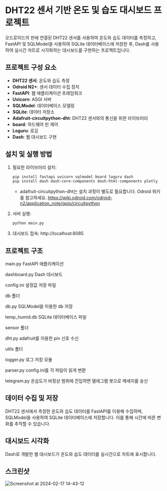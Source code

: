 # DHT22 센서 기반 온도 및 습도 대시보드 프로젝트

오드로이드의 핀에 연결된 DHT22 센서를 사용하여 온도와 습도 데이터를 측정하고, FastAPI 및 SQLModel을 사용하여 SQLite 데이터베이스에 저장한 후, Dash를 사용하여 실시간 차트로 시각화하는 대시보드를 구현하는 프로젝트입니다.

## 프로젝트 구성 요소

- **DHT22 센서**: 온도와 습도 측정
- **Odroid N2+**: 센서 데이터 수집 장치
- **FastAPI**: 웹 애플리케이션 프레임워크
- **Uvicorn**: ASGI 서버
- **SQLModel**: 데이터베이스 모델링
- **SQLite**: 데이터 저장소
- **Adafruit-circuitpython-dht**: DHT22 센서와의 통신을 위한 라이브러리
- **board**: 하드웨어 핀 제어
- **Loguru**: 로깅
- **Dash**: 웹 대시보드 구현

## 설치 및 실행 방법

1. 필요한 라이브러리 설치:
    ```bash
    pip install fastapi uvicorn sqlmodel board loguru dash
    pip install dash dash-core-components dash-html-components plotly
    ```
    * adafruit-circuitpython-dht는 설치 과정이 별도로 필요합니다. Odroid 위키를 참고하세요. https://wiki.odroid.com/odroid-n2/application_note/gpio/circuitpython

2. 서버 실행:
    ```bash
    python main.py
    ```

3. 대시보드 접속:
    http://localhost:8085
   
## 프로젝트 구조

main.py 
FastAPI 애플리케이션

dashboard.py 
Dash 대시보드

config.ini
설정값 저장 파일

db 폴더

db.py
SQLModel을 이용한 db 저장

temp_humid.db 
SQLite 데이터베이스 파일

sensor 폴더

dht.py
adafruit를 이용한 pin 신호 수신

utils 폴더

logger.py
로그 저장 모듈

parser.py
config.ini를 각 파일이 읽게 변환

telegram.py
온습도가 비정상 범위에 진입하면 텔레그램 봇으로 메세지를 송신


## 데이터 수집 및 저장

DHT22 센서에서 측정한 온도와 습도 데이터를 FastAPI를 이용해 수집하며, SQLModel을 사용하여 SQLite 데이터베이스에 저장합니다. 이를 통해 시간에 따른 변화를 추적할 수 있습니다.

## 대시보드 시각화

Dash로 개발한 웹 대시보드가 온도와 습도 데이터를 실시간으로 차트에 표시합니다.

## 스크린샷

![Screenshot at 2024-02-17 14-43-12](https://github.com/ksm463/odroid_dashboard/assets/113885176/a62728e2-f4e8-4439-ab0f-f9968184cacb)

